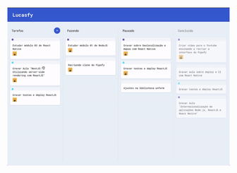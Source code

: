 <h1 align="center">
    <img src="https://github.com/LucasReinaldo/ui-clone-pipefy/blob/master/src/assets/ui-clone-pipefy.gif" alt="Login" width="980" />
</h1>

